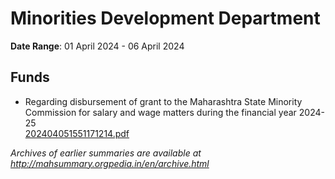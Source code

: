 # Minorities Development Department

**Date Range**: 01 April 2024 - 06 April 2024


## Funds
- Regarding disbursement of grant to the Maharashtra State Minority Commission for salary and wage matters during the financial year 2024-25\
  [202404051551171214.pdf](https://gr.maharashtra.gov.in/Site/Upload/Government%20Resolutions/English/202404051551171214.pdf)


*Archives of earlier summaries are available at http://mahsummary.orgpedia.in/en/archive.html*
